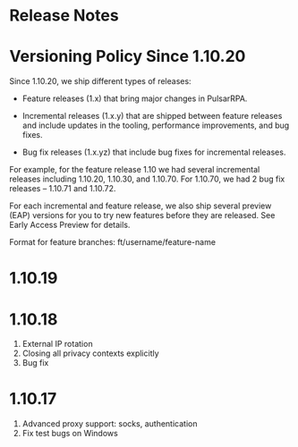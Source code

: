 Release Notes
=

Versioning Policy Since 1.10.20
==

Since 1.10.20, we ship different types of releases:

* Feature releases (1.x) that bring major changes in PulsarRPA.

* Incremental releases (1.x.y) that are shipped between feature releases and include updates in the tooling, performance improvements, and bug fixes.

* Bug fix releases (1.x.yz) that include bug fixes for incremental releases.

For example, for the feature release 1.10 we had several incremental releases including 1.10.20, 1.10.30, and 1.10.70. 
For 1.10.70, we had 2 bug fix releases – 1.10.71 and 1.10.72.

For each incremental and feature release, we also ship several preview (EAP) versions for you to try new features before they are released. See Early Access Preview for details.

Format for feature branches: ft/username/feature-name

1.10.19
==

1.10.18
==

1. External IP rotation
2. Closing all privacy contexts explicitly
3. Bug fix

1.10.17
==

1. Advanced proxy support: socks, authentication
2. Fix test bugs on Windows
